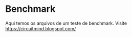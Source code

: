 # Benchmark

Aqui temos os arquivos de um teste de benchmark. Visite https://circuitmind.blogspot.com/
